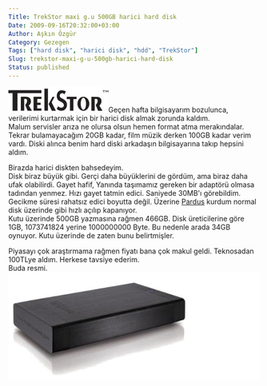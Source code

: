 ```yaml
---
Title: TrekStor maxi g.u 500GB harici hard disk
Date: 2009-09-16T20:32:00+03:00
Author: Aşkın Özgür
Category: Gezegen
Tags: ["hard disk", "harici disk", "hdd", "TrekStor"]
Slug: trekstor-maxi-g-u-500gb-harici-hard-disk
Status: published
---
```


![TrekStor](/uploads/2009/09/TrekStor.png "TrekStor")Geçen hafta bilgisayarım bozulunca, verilerimi kurtarmak için bir harici disk almak zorunda kaldım.  
Malum servisler arıza ne olursa olsun hemen format atma merakındalar.  
Tekrar bulamayacağım 20GB kadar, film müzik derken 100GB kadar verim vardı. Diski alınca benim hard diski arkadaşın bilgisayarına takıp hepsini aldım.

Birazda harici diskten bahsedeyim.  
Disk biraz büyük gibi. Gerçi daha büyüklerini de gördüm, ama biraz daha ufak olabilirdi. Gayet hafif, Yanında taşımamız gereken bir adaptörü olmasa tadından yenmez. Hızı gayet tatmin edici. Saniyede 30MB'ı görebildim. Gecikme süresi rahatsız edici boyutta değil. Üzerine [Pardus](http://www.pardus.org.tr/) kurdum normal disk üzerinde gibi hızlı açılıp kapanıyor.  
Kutu üzerinde 500GB yazmasına rağmen 466GB. Disk üreticilerine göre 1GB, 1073741824 yerine 1000000000 Byte. Bu nedenle arada 34GB oynuyor. Kutu üzerinde de zaten bunu belirtmişler.

Piyasayı çok araştırmama rağmen fiyatı bana çok makul geldi. Teknosadan 100TLye aldım. Herkese tavsiye ederim.  
Buda resmi.  
![TrekStor maxi g.u](/uploads/2009/09/trekstor_maxi_gu.jpg "TrekStor maxi g.u")
